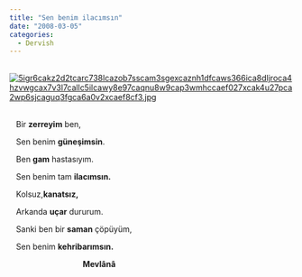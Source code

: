 ```yaml
---
title: "Sen benim ilacımsın"
date: "2008-03-05"
categories: 
  - Dervish
---
```


                                           [![5igr6cakz2d2tcarc738lcazob7sscam3sgexcaznh1dfcaws366ica8dljroca4hzvwgcax7v3l7callc5ilcawy8e97caqnu8w9cap3wmhccaef027xcak4u27pca2wp6sjcaguq3fgca6a0v2xcaef8cf3.jpg](/uploads/2008/03/5igr6cakz2d2tcarc738lcazob7sscam3sgexcaznh1dfcaws366ica8dljroca4hzvwgcax7v3l7callc5ilcawy8e97caqnu8w9cap3wmhccaef027xcak4u27pca2wp6sjcaguq3fgca6a0v2xcaef8cf3.jpg)](/uploads/2008/03/5igr6cakz2d2tcarc738lcazob7sscam3sgexcaznh1dfcaws366ica8dljroca4hzvwgcax7v3l7callc5ilcawy8e97caqnu8w9cap3wmhccaef027xcak4u27pca2wp6sjcaguq3fgca6a0v2xcaef8cf3.jpg "5igr6cakz2d2tcarc738lcazob7sscam3sgexcaznh1dfcaws366ica8dljroca4hzvwgcax7v3l7callc5ilcawy8e97caqnu8w9cap3wmhccaef027xcak4u27pca2wp6sjcaguq3fgca6a0v2xcaef8cf3.jpg")[](/uploads/2008/03/minidamla1.jpg "minidamla1.jpg")[](/uploads/2008/03/kehribar_bernstein.jpg "kehribar_bernstein.jpg")[](/uploads/2008/03/kafdagi_kehribar.jpg "kafdagi_kehribar.jpg") 

   Bir **zerreyim** ben,

   Sen benim **güneşimsin**.

   Ben **gam** hastasıyım.

   Sen benim tam **ilacımsın.**

   Kolsuz,**kanatsız,**

   Arkanda **uçar** dururum.

   Sanki ben bir **saman** çöpüyüm,

   Sen benim **kehribarımsın.**

                                 **Mevlânâ**
